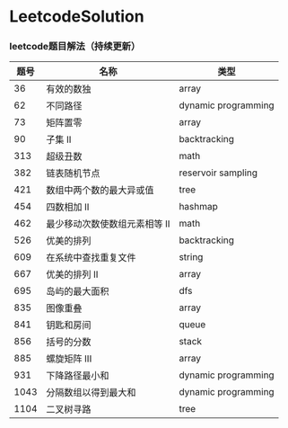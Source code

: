 # LeetcodeSolution
### leetcode题目解法（持续更新）

题号 | 名称 |  类型  
-|-|-
36 | 有效的数独 | array |
62 | 不同路径 | dynamic programming |
73 | 矩阵置零 | array |
90 | 子集 II | backtracking |
313 | 超级丑数 | math |
382 | 链表随机节点 | reservoir sampling |
421 | 数组中两个数的最大异或值 | tree |
454 | 四数相加 II | hashmap |
462 | 最少移动次数使数组元素相等 II | math |
526 | 优美的排列 | backtracking |
609 | 在系统中查找重复文件 | string |
667 | 优美的排列 II | array |
695 | 岛屿的最大面积 | dfs |
835 | 图像重叠 | array |
841 | 钥匙和房间 | queue |
856 | 括号的分数 | stack |
885 | 螺旋矩阵 III | array |
931 | 下降路径最小和 | dynamic programming |
1043 | 分隔数组以得到最大和 | dynamic programming |
1104 | 二叉树寻路 | tree |



